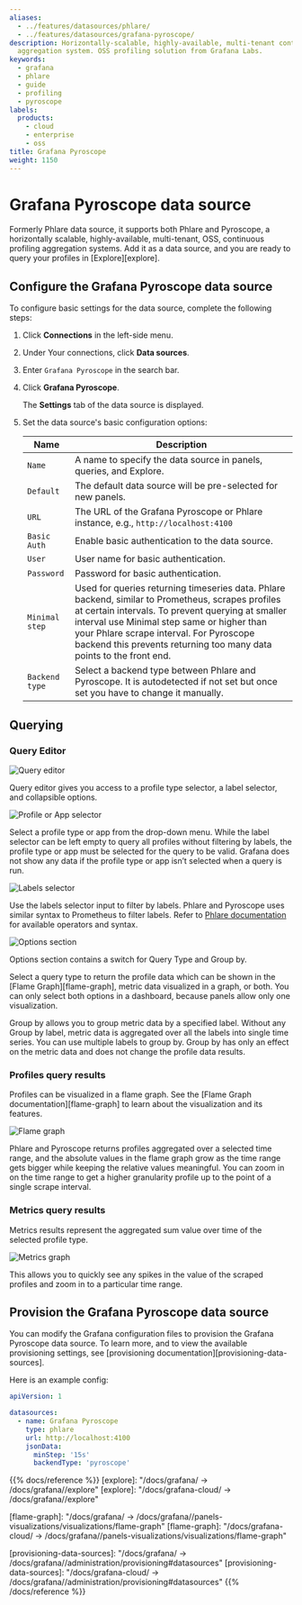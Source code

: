 ```yaml
---
aliases:
  - ../features/datasources/phlare/
  - ../features/datasources/grafana-pyroscope/
description: Horizontally-scalable, highly-available, multi-tenant continuous profiling
  aggregation system. OSS profiling solution from Grafana Labs.
keywords:
  - grafana
  - phlare
  - guide
  - profiling
  - pyroscope
labels:
  products:
    - cloud
    - enterprise
    - oss
title: Grafana Pyroscope
weight: 1150
---
```


# Grafana Pyroscope data source

Formerly Phlare data source, it supports both Phlare and Pyroscope, a horizontally scalable, highly-available, multi-tenant, OSS, continuous profiling aggregation systems. Add it as a data source, and you are ready to query your profiles in [Explore][explore].

## Configure the Grafana Pyroscope data source

To configure basic settings for the data source, complete the following steps:

1. Click **Connections** in the left-side menu.
1. Under Your connections, click **Data sources**.
1. Enter `Grafana Pyroscope` in the search bar.
1. Click **Grafana Pyroscope**.

   The **Settings** tab of the data source is displayed.

1. Set the data source's basic configuration options:

   | Name           | Description                                                                                                                                                                                                                                                                                                              |
   | -------------- | ------------------------------------------------------------------------------------------------------------------------------------------------------------------------------------------------------------------------------------------------------------------------------------------------------------------------ |
   | `Name`         | A name to specify the data source in panels, queries, and Explore.                                                                                                                                                                                                                                                       |
   | `Default`      | The default data source will be pre-selected for new panels.                                                                                                                                                                                                                                                             |
   | `URL`          | The URL of the Grafana Pyroscope or Phlare instance, e.g., `http://localhost:4100`                                                                                                                                                                                                                                       |
   | `Basic Auth`   | Enable basic authentication to the data source.                                                                                                                                                                                                                                                                          |
   | `User`         | User name for basic authentication.                                                                                                                                                                                                                                                                                      |
   | `Password`     | Password for basic authentication.                                                                                                                                                                                                                                                                                       |
   | `Minimal step` | Used for queries returning timeseries data. Phlare backend, similar to Prometheus, scrapes profiles at certain intervals. To prevent querying at smaller interval use Minimal step same or higher than your Phlare scrape interval. For Pyroscope backend this prevents returning too many data points to the front end. |
   | `Backend type` | Select a backend type between Phlare and Pyroscope. It is autodetected if not set but once set you have to change it manually.                                                                                                                                                                                           |

## Querying

### Query Editor

![Query editor](/static/img/docs/phlare/query-editor.png 'Query editor')

Query editor gives you access to a profile type selector, a label selector, and collapsible options.

![Profile or App selector](/static/img/docs/phlare/select-profile.png 'Profile or App selector')

Select a profile type or app from the drop-down menu. While the label selector can be left empty to query all profiles without filtering by labels, the profile type or app must be selected for the query to be valid. Grafana does not show any data if the profile type or app isn’t selected when a query is run.

![Labels selector](/static/img/docs/phlare/labels-selector.png 'Labels selector')

Use the labels selector input to filter by labels. Phlare and Pyroscope uses similar syntax to Prometheus to filter labels. Refer to [Phlare documentation](https://grafana.com/docs/phlare/latest/) for available operators and syntax.

![Options section](/static/img/docs/phlare/options-section.png 'Options section')

Options section contains a switch for Query Type and Group by.

Select a query type to return the profile data which can be shown in the [Flame Graph][flame-graph], metric data visualized in a graph, or both. You can only select both options in a dashboard, because panels allow only one visualization.

Group by allows you to group metric data by a specified label. Without any Group by label, metric data is aggregated over all the labels into single time series. You can use multiple labels to group by. Group by has only an effect on the metric data and does not change the profile data results.

### Profiles query results

Profiles can be visualized in a flame graph. See the [Flame Graph documentation][flame-graph] to learn about the visualization and its features.

![Flame graph](/static/img/docs/phlare/flame-graph.png 'Flame graph')

Phlare and Pyroscope returns profiles aggregated over a selected time range, and the absolute values in the flame graph grow as the time range gets bigger while keeping the relative values meaningful. You can zoom in on the time range to get a higher granularity profile up to the point of a single scrape interval.

### Metrics query results

Metrics results represent the aggregated sum value over time of the selected profile type.

![Metrics graph](/static/img/docs/phlare/metric-graph.png 'Metrics graph')

This allows you to quickly see any spikes in the value of the scraped profiles and zoom in to a particular time range.

## Provision the Grafana Pyroscope data source

You can modify the Grafana configuration files to provision the Grafana Pyroscope data source. To learn more, and to view the available provisioning settings, see [provisioning documentation][provisioning-data-sources].

Here is an example config:

```yaml
apiVersion: 1

datasources:
  - name: Grafana Pyroscope
    type: phlare
    url: http://localhost:4100
    jsonData:
      minStep: '15s'
      backendType: 'pyroscope'
```

{{% docs/reference %}}
[explore]: "/docs/grafana/ -> /docs/grafana/<GRAFANA VERSION>/explore"
[explore]: "/docs/grafana-cloud/ -> /docs/grafana/<GRAFANA VERSION>/explore"

[flame-graph]: "/docs/grafana/ -> /docs/grafana/<GRAFANA VERSION>/panels-visualizations/visualizations/flame-graph"
[flame-graph]: "/docs/grafana-cloud/ -> /docs/grafana/<GRAFANA VERSION>/panels-visualizations/visualizations/flame-graph"

[provisioning-data-sources]: "/docs/grafana/ -> /docs/grafana/<GRAFANA VERSION>/administration/provisioning#datasources"
[provisioning-data-sources]: "/docs/grafana-cloud/ -> /docs/grafana/<GRAFANA VERSION>/administration/provisioning#datasources"
{{% /docs/reference %}}
